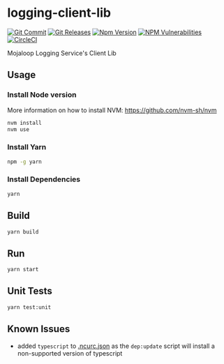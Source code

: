 # logging-client-lib

[![Git Commit](https://img.shields.io/github/last-commit/mojaloop/auditing-bc.svg?style=flat)](https://github.com/mojaloop/auditing-bc/commits/master)
[![Git Releases](https://img.shields.io/github/release/mojaloop/auditing-bc.svg?style=flat)](https://github.com/mojaloop/auditing-bc/releases)
[![Npm Version](https://img.shields.io/npm/v/@mojaloop-poc/auditing-bc.svg?style=flat)](https://www.npmjs.com/package/@mojaloop-poc/auditing-bc)
[![NPM Vulnerabilities](https://img.shields.io/snyk/vulnerabilities/npm/@mojaloop/auditing-bc.svg?style=flat)](https://www.npmjs.com/package/@mojaloop-poc/auditing-bc)
[![CircleCI](https://circleci.com/gh/mojaloop/auditing-bc.svg?style=svg)](https://circleci.com/gh/mojaloop/auditing-bc)

Mojaloop Logging Service's Client Lib

## Usage

### Install Node version

More information on how to install NVM: https://github.com/nvm-sh/nvm

```bash
nvm install
nvm use
```

### Install Yarn

```bash
npm -g yarn
```

### Install Dependencies

```bash
yarn
```

## Build

```bash
yarn build
```

## Run

```bash
yarn start
```

## Unit Tests

```bash
yarn test:unit
```

## Known Issues

- added `typescript` to [.ncurc.json](./.ncurc.json) as the `dep:update` script will install a non-supported version of typescript

